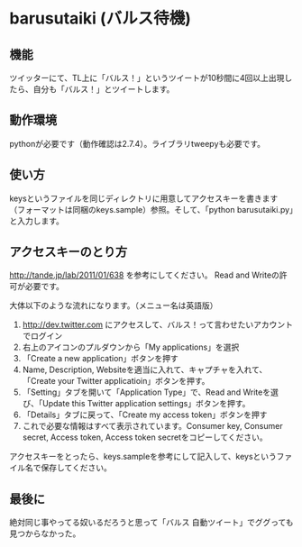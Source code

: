 # barusutaiki (バルス待機)

## 機能
ツイッターにて、TL上に「バルス！」というツイートが10秒間に4回以上出現したら、自分も「バルス！」とツイートします。

## 動作環境
pythonが必要です（動作確認は2.7.4）。ライブラリtweepyも必要です。

## 使い方
keysというファイルを同じディレクトリに用意してアクセスキーを書きます（フォーマットは同梱のkeys.sample）参照。そして、「python barusutaiki.py」と入力します。

## アクセスキーのとり方
http://tande.jp/lab/2011/01/638
を参考にしてください。
Read and Writeの許可が必要です。

大体以下のような流れになります。（メニュー名は英語版）

1. http://dev.twitter.com にアクセスして、バルス！って言わせたいアカウントでログイン
2. 右上のアイコンのプルダウンから「My applications」を選択
3. 「Create a new application」ボタンを押す
4. Name, Description, Websiteを適当に入れて、キャプチャを入れて、「Create your Twitter applicatioin」ボタンを押す。
5. 「Setting」タブを開いて「Application Type」で、Read and Writeを選び、「Update this Twitter application settings」ボタンを押す。
6. 「Details」タブに戻って、「Create my access token」ボタンを押す
7. これで必要な情報はすべて表示されています。Consumer key, Consumer secret, Access token, Access token secretをコピーしてください。

アクセスキーをとったら、keys.sampleを参考にして記入して、keysというファイル名で保存してください。

## 最後に
絶対同じ事やってる奴いるだろうと思って「バルス 自動ツイート」でググっても見つからなかった。
